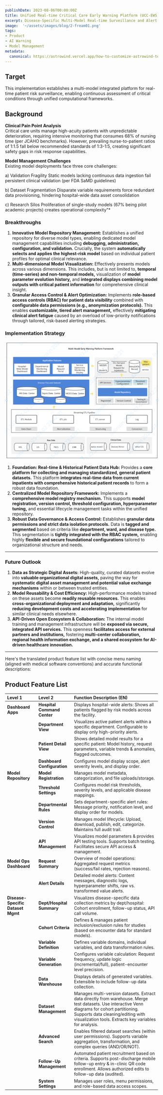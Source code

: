 ```yaml
---
publishDate: 2023-08-06T00:00:00Z
title: Unified Real-time Critical Care Early Warning Platform (UCC-EWS)
excerpt: Disease-Specific Multi-Model Real-time Surveillance and Alert Platform.
image:  '~/assets/images/blog/2-fream01.png'
tags:
- Product
- AI Warning
- Model Management
metadata:
  canonical: https://astrowind.vercel.app/how-to-customize-astrowind-to-your-brand
---
```


## Target

This implementation establishes a multi-model integrated platform for real-time patient risk surveillance, enabling continuous assessment of critical conditions through unified computational frameworks.

## Background

**Clinical Pain Point Analysis** <br />
Critical care units manage high-acuity patients with unpredictable deterioration, requiring intensive monitoring that consumes 68% of nursing time (per JCAHO benchmarks). However, prevailing nurse-to-patient ratios of 1:1.5 fall below recommended standards of 1:3-1:5, creating significant safety gaps in risk response capabilities.

**Model Management Challenges** <br />
Existing model deployments face three core challenges:

a) Validation Fragility
Static models lacking continuous data ingestion fail persistent clinical validation (per FDA SaMD guidelines)

b) Dataset Fragmentation
Disparate variable requirements force redundant data provisioning, hindering hospital-wide data asset consolidation

c) Research Silos
Proliferation of single-study models (67% being pilot academic projects) creates operational complexity"*

### Breakthroughs

1. **Innovative Model Repository Management:** Establishes a unified repository for diverse model types, enabling dedicated model management capabilities including **debugging, administration, configuration, and validation.** Crucially, the system **automatically selects and applies the highest-risk model** based on individual patient profiles for optimal clinical relevance.
2. **Multi-dimensional Model Visualization:** Effectively presents models across various dimensions. This includes, but is not limited to, **temporal (time-series) and non-temporal models,** visualization of **model parameter evolution history,** and **integrated displays combining model outputs with critical patient information** for comprehensive clinical insight.
3. **Granular Access Control & Alert Optimization:** Implements **role-based access controls (RBAC) for patient data visibility** combined with **configurable data permissions (e.g., anonymization protocols).** This enables **customizable, tiered alert management,** effectively **mitigating clinical alert fatigue** caused by an overload of low-priority notifications through tailored, risk-based alerting strategies.

### Implementation Strategy

![Framework](../../assets/images/blog/2-fream01.png "Simplified Framework")

1. **Foundation: Real-time & Historical Patient Data Hub:** Provides a **core platform for collecting and managing standardized, general patient datasets.** This platform **integrates real-time data from current inpatients with comprehensive historical patient records** to form a robust data foundation.
2. **Centralized Model Repository Framework:** Implements a **comprehensive model registry mechanism.** This supports **model registration, version control, threshold configuration, hyperparameter tuning,** and essential lifecycle management tasks within the unified repository.
3. **Robust Data Governance & Access Control:** Establishes **granular data permissions and strict data isolation protocols.** Data is **tagged and segmented** based on criteria like **department, ward, and disease type.** This segmentation is **tightly integrated with the RBAC system,** enabling highly **flexible and secure foundational configurations** tailored to organizational structure and needs.

---

### Future Outlook

1. **Data as Strategic Digital Assets:** High-quality, curated datasets evolve into **valuable organizational digital assets,** paving the way for **systematic digital asset management and potential value exchange mechanisms** within or between trusted entities.
2. **Model Reusability & Cost Efficiency:** High-performance models trained on these assets become **readily reusable resources.** This enables **cross-organizational deployment and adaptation,** significantly **reducing development costs and accelerating implementation** for similar clinical needs elsewhere.
3. **API-Driven Open Ecosystem & Collaboration:** The internal model training and management infrastructure will be **exposed via secure, integrated API services.** This openness **facilitates access for external partners and institutions,** fostering **multi-center collaboration, regional health information exchange, and a shared ecosystem for AI-driven healthcare innovation.**

---
Here's the translated product feature list with concise menu naming (aligned with medical software conventions) and accurate functional descriptions:

## Product Feature List

| Level 1            | Level 2               | Function Description (EN)                                                                                                |
| :----------------- | :-------------------- | :---------------------------------------------------------------------------------------------------------------------- |
| **Dashboard Apps** | **Hospital Command Center** | Displays hospital-wide alerts: Shows all patients flagged by risk models across the facility.                          |
|                    | **Department View**     | Visualizes active patient alerts within a specific department. Configurable to display only high-priority alerts.        |
|                    | **Patient Detail View** | Shows detailed model results for a specific patient: Model history, request parameters, variable trends & anomalies, flagged outcomes. |
|                    | **Dashboard Configuration** | Configures model display scope, alert severity levels, and display order.                                             |
| **Model Repository** | **Model Registration**   | Manages model metadata, categorization, and file uploads/storage.                                                     |
|                    | **Threshold Settings**   | Configures model risk thresholds, severity levels, and applicable disease mappings.                                   |
|                    | **Departmental Rules**   | Sets department-specific alert rules: Message priority, notification level, and display order for models.               |
|                    | **Version Control**      | Manages model lifecycle: Upload, download, publish, edit, categorize. Maintains full audit trail.                     |
|                    | **API Management**       | Visualizes model parameters & provides API testing tools. Supports batch testing. Facilitates secure API access & management. |
| **Model Ops Dashboard** | **Request Summary**      | Overview of model operations: Aggregated request metrics (success/fail rates, rejection reasons).                     |
|                    | **Alert Details**        | Detailed model alerts: Content messages, diagnostic logs, hyperparameter shifts, raw vs. transformed value alerts.     |
| **Disease-Specific Dataset Mgmt** | **Dept/Hospital Summary** | Visualizes disease-specific data collection metrics by dept/hospital: Cohort enrollment, follow-up status, API call volume. |
|                    | **Cohort Criteria**      | Defines & manages patient inclusion/exclusion rules for studies (based on encounter data for standard models).         |
|                    | **Variable Definition**  | Defines variable domains, individual variables, and data transformation rules.                                         |
|                    | **Variable Generation**  | Configures variable calculation: Request frequency, update logic (incremental/full), patient-encounter level precision. |
|                    | **Data Warehouse**       | Displays details of generated variables. Extensible to include follow-up data collection.                              |
|                    | **Dataset Management**   | Manages multi-version datasets. Extract data directly from warehouse. Merge test datasets. Use interactive Venn diagrams for cohort partitioning. Supports data cleaning/editing with visualization tools. Extracts key variables for analysis. |
|                    | **Advanced Search**      | Enables filtered dataset searches (within user permissions). Supports variable aggregation, transformation, and complex queries (AND/OR/NOT). |
|                    | **Follow-Up Management** | Automated patient recruitment based on criteria. Supports post-discharge mobile follow-up entry & in-clinic QR code enrollment. Allows authorized edits to follow-up data (audited). |
|                    | **System Settings**      | Manages user roles, menu permissions, and role-based data access scopes.                                               |
